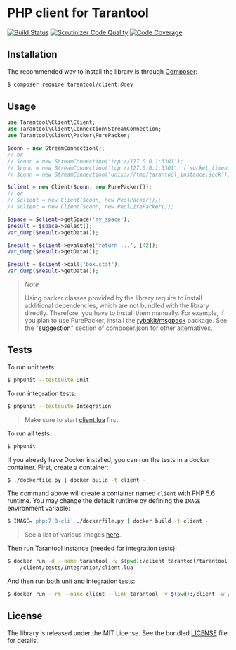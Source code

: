 # PHP client for Tarantool

[![Build Status](https://travis-ci.org/tarantool-php/client.svg?branch=master)](https://travis-ci.org/tarantool-php/client)
[![Scrutinizer Code Quality](https://scrutinizer-ci.com/g/tarantool-php/client/badges/quality-score.png?b=master)](https://scrutinizer-ci.com/g/tarantool-php/client/?branch=master)
[![Code Coverage](https://scrutinizer-ci.com/g/tarantool-php/client/badges/coverage.png?b=master)](https://scrutinizer-ci.com/g/tarantool-php/client/?branch=master)


## Installation

The recommended way to install the library is through [Composer](http://getcomposer.org):

```sh
$ composer require tarantool/client:@dev
```


## Usage

```php
use Tarantool\Client\Client;
use Tarantool\Client\Connection\StreamConnection;
use Tarantool\Client\Packer\PurePacker;

$conn = new StreamConnection();
// or
// $conn = new StreamConnection('tcp://127.0.0.1:3301');
// $conn = new StreamConnection('tcp://127.0.0.1:3301', ['socket_timeout' => 5.0, 'connect_timeout' => 5.0]);
// $conn = new StreamConnection('unix:///tmp/tarantool_instance.sock');

$client = new Client($conn, new PurePacker());
// or
// $client = new Client($conn, new PeclPacker());
// $client = new Client($conn, new PeclLitePacker());

$space = $client->getSpace('my_space');
$result = $space->select();
var_dump($result->getData());

$result = $client->evaluate('return ...', [42]);
var_dump($result->getData());

$result = $client->call('box.stat');
var_dump($result->getData());
```

> *Note*
>
> Using packer classes provided by the library require to install additional dependencies,
> which are not bundled with the library directly. Therefore, you have to install them manually.
> For example, if you plan to use PurePacker, install the [rybakit/msgpack](https://github.com/rybakit/msgpack.php#installation) package.
> See the "[suggestion](composer.json#L21-L22)" section of composer.json for other alternatives.


## Tests

To run unit tests:

```sh
$ phpunit --testsuite Unit
```

To run integration tests:

```sh
$ phpunit --testsuite Integration
```

> Make sure to start [client.lua](tests/Integration/client.lua) first.

To run all tests:

```sh
$ phpunit
```

If you already have Docker installed, you can run the tests in a docker container.
First, create a container:

```sh
$ ./dockerfile.py | docker build -t client -
```

The command above will create a container named `client` with PHP 5.6 runtime.
You may change the default runtime by defining the `IMAGE` environment variable:

```sh
$ IMAGE='php:7.0-cli' ./dockerfile.py | docker build -t client -
```

> See a list of various images [here](.travis.yml#L9-L30).


Then run Tarantool instance (needed for integration tests):

```sh
$ docker run -d --name tarantool -v $(pwd):/client tarantool/tarantool \
    /client/tests/Integration/client.lua
```

And then run both unit and integration tests:

```sh
$ docker run --rm --name client --link tarantool -v $(pwd):/client -w /client client
```


## License

The library is released under the MIT License. See the bundled [LICENSE](LICENSE) file for details.
